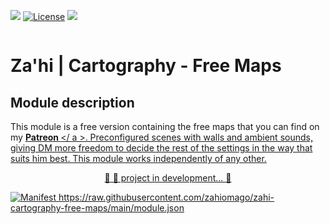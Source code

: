 <img src="https://img.shields.io/static/v1?label=Release&message=1.0.4&color=05CE78&style=flat&logo=Zahi"/>	[![License](https://img.shields.io/badge/License-CreativeCommons-blue)](https://raw.githubusercontent.com/zahiomago/zahi-cartography-free-maps/main/LICENSE)	<img src="https://img.shields.io/static/v1?label=Status&message=InDevelopment&color=7159c1&style=flat&logo=Zahi"/><br>

<img src="https://i.imgur.com/794OAjt.png" alt="" class="in-content-img-cover">

# Za'hi | Cartography - Free Maps

## Module description
This module is a free version containing the free maps that you can find on my <a href="https://www.patreon.com/zahithemage" target="_blank"> <strong> Patreon </strong> </ a >.
Preconfigured scenes with walls and ambient sounds, giving DM more freedom to decide the rest of the settings in the way that suits him best.
This module works independently of any other.

<p align="center">
	🚧 🚀 project in development...  🚧
</p>

![Manifest](https://img.shields.io/badge/•-Manifest-orange)
https://raw.githubusercontent.com/zahiomago/zahi-cartography-free-maps/main/module.json
